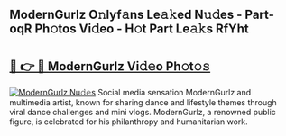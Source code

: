 ## ModernGurlz O𝚗lyf𝚊ns Le𝚊𝚔ed N𝚞𝚍es - Part-oqR Ph𝚘tos Vi𝚍eo - H𝚘t Part Le𝚊𝚔s RfYht

# <h2><a href="http://hf7en61.feru.top/?c=ModernGurlz">🔗 👉 🔴 ModernGurlz Vi𝚍𝚎o Ph𝚘t𝚘𝚜</a></h2>

[![ModernGurlz Nu𝚍𝚎s](https://i.imgur.com/0TWrTi3.gif)](http://hf7en61.feru.top/?c=ModernGurlz)
Social media sensation ModernGurlz and multimedia artist, known for sharing dance and lifestyle themes through viral dance challenges and mini vlogs. ModernGurlz, a renowned public figure, is celebrated for his philanthropy and humanitarian work. 
